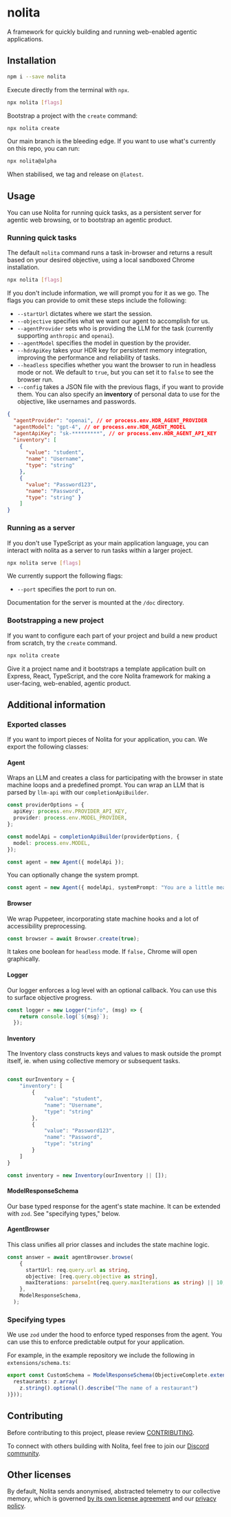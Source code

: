 # nolita

A framework for quickly building and running web-enabled agentic applications.

## Installation

```bash
npm i --save nolita
```

Execute directly from the terminal with `npx`.

```bash
npx nolita [flags]
```

Bootstrap a project with the `create` command:

```bash
npx nolita create
```

Our main branch is the bleeding edge. If you want to use what's currently on this repo, you can run:

```bash
npx nolita@alpha
```

When stabilised, we tag and release on `@latest`.

## Usage

You can use Nolita for running quick tasks, as a persistent server for agentic web browsing, or to bootstrap an agentic product.

### Running quick tasks

The default `nolita` command runs a task in-browser and returns a result based on your desired objective, using a local sandboxed Chrome installation.

```bash
npx nolita [flags]
```

If you don't include information, we will prompt you for it as we go. The flags you can provide to omit these steps include the following:

- `--startUrl` dictates where we start the session.
- `--objective` specifies what we want our agent to accomplish for us.
- `--agentProvider` sets who is providing the LLM for the task (currently supporting `anthropic` and `openai`).
- `--agentModel` specifies the model in question by the provider.
- `--hdrApiKey` takes your HDR key for persistent memory integration, improving the performance and reliability of tasks.
- `--headless` specifies whether you want the browser to run in headless mode or not. We default to `true`, but you can set it to `false` to see the browser run.
- `--config` takes a JSON file with the previous flags, if you want to provide them. You can also specify an **inventory** of personal data to use for the objective, like usernames and passwords.

```json
{
  "agentProvider": "openai", // or process.env.HDR_AGENT_PROVIDER
  "agentModel": "gpt-4", // or process.env.HDR_AGENT_MODEL
  "agentApiKey": "sk-*********", // or process.env.HDR_AGENT_API_KEY
  "inventory": [
    {  
      "value": "student", 
      "name": "Username", 
      "type": "string" 
    },
    { 
      "value": "Password123",
      "name": "Password",
      "type": "string" }
    ]
}
```

### Running as a server

If you don't use TypeScript as your main application language, you can interact with nolita as a server to run tasks within a larger project.

```bash
npx nolita serve [flags]
```

We currently support the following flags:

- `--port` specifies the port to run on.

Documentation for the server is mounted at the `/doc` directory.

### Bootstrapping a new project

If you want to configure each part of your project and build a new product from scratch, try the `create` command.

```bash
npx nolita create
```

Give it a project name and it bootstraps a template application built on Express, React, TypeScript, and the core Nolita framework for making a user-facing, web-enabled, agentic product.

## Additional information

### Exported classes

If you want to import pieces of Nolita for your application, you can. We export the following classes:

#### Agent

Wraps an LLM and creates a class for participating with the browser in state machine loops and a predefined prompt. You can wrap an LLM that is parsed by `llm-api` with our `completionApiBuilder`.

```ts
const providerOptions = {
  apiKey: process.env.PROVIDER_API_KEY,
  provider: process.env.MODEL_PROVIDER,
};

const modelApi = completionApiBuilder(providerOptions, {
  model: process.env.MODEL,
});

const agent = new Agent({ modelApi });
```

You can optionally change the system prompt.

```ts
const agent = new Agent({ modelApi, systemPrompt: "You are a little mean and sassy." });
```

#### Browser

We wrap Puppeteer, incorporating state machine hooks and a lot of accessibility preprocessing.

```ts
const browser = await Browser.create(true);
```

It takes one boolean for `headless` mode. If `false,` Chrome will open graphically.


#### Logger

Our logger enforces a log level with an optional callback. You can use this to surface objective progress.

```ts
const logger = new Logger("info", (msg) => {
    return console.log(`${msg}`);
  });
```

#### Inventory

The Inventory class constructs keys and values to mask outside the prompt itself, ie. when using collective memory or subsequent tasks.

```ts

const ourInventory = {
    "inventory": [
        { 
            "value": "student",
            "name": "Username",
            "type": "string" 
        },
        { 
            "value": "Password123",
            "name": "Password",
            "type": "string"
        }
    ]
}

const inventory = new Inventory(ourInventory || []);
```

#### ModelResponseSchema

Our base typed response for the agent's state machine. It can be extended with `zod`. See "specifying types," below.

#### AgentBrowser

This class unifies all prior classes and includes the state machine logic.

```ts
const answer = await agentBrowser.browse(
    {
      startUrl: req.query.url as string,
      objective: [req.query.objective as string],
      maxIterations: parseInt(req.query.maxIterations as string) || 10,
    },
    ModelResponseSchema,
  );
```

### Specifying types

We use `zod` under the hood to enforce typed responses from the agent. You can use this to enforce predictable output for your application.

For example, in the example repository we include the following in `extensions/schema.ts`:

```ts
export const CustomSchema = ModelResponseSchema(ObjectiveComplete.extend({
  restaurants: z.array(
    z.string().optional().describe("The name of a restaurant")
)}));
```

## Contributing

Before contributing to this project, please review [CONTRIBUTING](/CONTRIBUTING).

To connect with others building with Nolita, feel free to join our [Discord community](https://discord.gg/SpE7urUEmH).

## Other licenses

By default, Nolita sends anonymised, abstracted telemetry to our collective memory, which is governed [by its own license agreement](https://hdr.is/terms) and our [privacy policy](https://hdr.is/privacy).